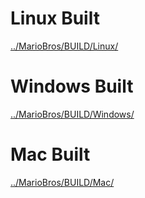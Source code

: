 # Linux Built

[../MarioBros/BUILD/Linux/](../MarioBros/BUILD/Linux/)

# Windows Built

[../MarioBros/BUILD/Windows/](../MarioBros/BUILD/Windows/)

# Mac Built

[../MarioBros/BUILD/Mac/](../MarioBros/BUILD/Mac/)

